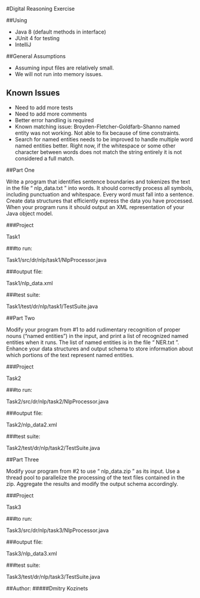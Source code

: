 
#Digital Reasoning Exercise

##Using
- Java 8 (default methods in interface)
- JUnit 4 for testing
- IntelliJ


##General Assumptions
- Assuming input files are relatively small.
- We will not run into memory issues.


## Known Issues 
- Need to add more tests 
- Need to add more comments
- Better error handling is required
- Known matching issue: Broyden-Fletcher-Goldfarb-Shanno named entity was not working.  Not able to fix because of time constraints.
- Search for named entities needs to be improved to handle multiple word named entities better.   Right now, if the whitespace or some other character between words does not match the string entirely it is not considered a full match.



##Part One

Write a program that identifies sentence boundaries and tokenizes the text in the file
“ nlp_data.txt ” into words. It should correctly process all symbols, including punctuation
and whitespace. Every word must fall into a sentence. Create data structures that
efficiently express the data you have processed. When your program runs it should
output an XML representation of your Java object model.


###Project

Task1


###to run:

Task1/src/dr/nlp/task1/NlpProcessor.java


###output file:

Task1/nlp_data.xml


###test suite:

Task1/test/dr/nlp/task1/TestSuite.java


##Part Two

Modify your program from #1 to add rudimentary recognition of proper nouns (“named
entities”) in the input, and print a list of recognized named entities when it runs. The list
of named entities is in the file “ NER.txt ”. Enhance your data structures and output
schema to store information about which portions of the text represent named entities.


###Project

Task2


###to run:

Task2/src/dr/nlp/task2/NlpProcessor.java


###output file:

Task2/nlp_data2.xml


###test suite:

Task2/test/dr/nlp/task2/TestSuite.java


##Part Three

Modify your program from #2 to use “ nlp_data.zip ” as its input. Use a thread pool to
parallelize the processing of the text files contained in the zip. Aggregate the results
and modify the output schema accordingly.


###Project

Task3


###to run:

Task3/src/dr/nlp/task3/NlpProcessor.java


###output file:

Task3/nlp_data3.xml


###test suite:

Task3/test/dr/nlp/task3/TestSuite.java



##Author:
#####Dmitry Kozinets
